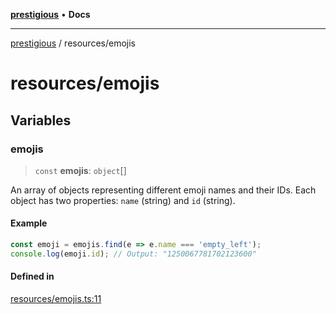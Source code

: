 [**prestigious**](../README.md) • **Docs**

***

[prestigious](../README.md) / resources/emojis

# resources/emojis

## Variables

### emojis

> `const` **emojis**: `object`[]

An array of objects representing different emoji names and their IDs.
Each object has two properties: `name` (string) and `id` (string).

#### Example

```typescript
const emoji = emojis.find(e => e.name === 'empty_left');
console.log(emoji.id); // Output: "1250067781702123600"
```

#### Defined in

[resources/emojis.ts:11](https://github.com/LightBlueGamer/Prestigious/blob/85a20b132e245a5deb00df242c82d7c6845a7ed4/src/lib/resources/emojis.ts#L11)
